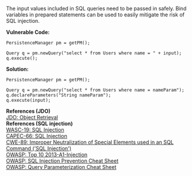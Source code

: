  The input values included in SQL queries need to be passed in safely. Bind variables in prepared statements can be used to easily mitigate the risk of SQL injection.

**Vulnerable Code:**

```
PersistenceManager pm = getPM();

Query q = pm.newQuery("select * from Users where name = " + input);
q.execute();
```

**Solution:**

```
PersistenceManager pm = getPM();

Query q = pm.newQuery("select * from Users where name = nameParam");
q.declareParameters("String nameParam");
q.execute(input);
```
  

**References (JDO)**  
[JDO: Object Retrieval](https://db.apache.org/jdo/object_retrieval.html)  
**References (SQL injection)**  
[WASC-19: SQL Injection](http://projects.webappsec.org/w/page/13246963/SQL%20Injection)  
[CAPEC-66: SQL Injection](http://capec.mitre.org/data/definitions/66.html)  
[CWE-89: Improper Neutralization of Special Elements used in an SQL Command ('SQL Injection')](http://cwe.mitre.org/data/definitions/89.html)  
[OWASP: Top 10 2013-A1-Injection](https://www.owasp.org/index.php/Top_10_2013-A1-Injection)  
[OWASP: SQL Injection Prevention Cheat Sheet](https://www.owasp.org/index.php/SQL_Injection_Prevention_Cheat_Sheet)  
[OWASP: Query Parameterization Cheat Sheet](https://www.owasp.org/index.php/Query_Parameterization_Cheat_Sheet)

